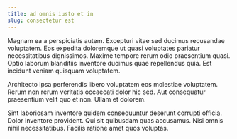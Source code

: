 ```yaml
---
title: ad omnis iusto et in
slug: consectetur est
---
```


Magnam ea a perspiciatis autem. Excepturi vitae sed ducimus recusandae voluptatem. Eos expedita doloremque ut quasi voluptates pariatur necessitatibus dignissimos. Maxime tempore rerum odio praesentium quasi. Optio laborum blanditiis inventore ducimus quae repellendus quia. Est incidunt veniam quisquam voluptatem.

Architecto ipsa perferendis libero voluptatem eos molestiae voluptatem. Rerum non rerum veritatis occaecati dolor hic sed. Aut consequatur praesentium velit quo et non. Ullam et dolorem.

Sint laboriosam inventore quidem consequuntur deserunt corrupti officia. Dolor inventore provident. Qui sit quibusdam quas accusamus. Nisi omnis nihil necessitatibus. Facilis ratione amet quos voluptas.
